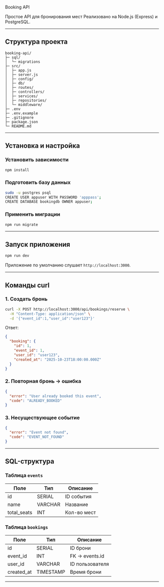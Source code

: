 Booking API

Простое API для бронирования мест
Реализовано на Node.js (Express) и PostgreSQL.

---

## Структура проекта

```
booking-api/
├─ sql/   
│  └─ migrations
├─ src/
│  ├─ app.js
│  ├─ server.js
│  ├─ config/
│  ├─ db/
│  ├─ routes/
│  ├─ controllers/
│  ├─ services/
│  ├─ repositories/
│  └─ middleware/
├─ .env
├─ .env.example
├─ .gitignore
├─ package.json
└─ README.md
```
---

## Установка и настройка

### Установить зависимости

```bash
npm install
```
### Подготовить базу данных

```bash
sudo -u postgres psql
CREATE USER appuser WITH PASSWORD 'apppass';
CREATE DATABASE bookingdb OWNER appuser;
```

### Применить миграции

```bash
npm run migrate
```
---

## Запуск приложения

```bash
npm run dev
```

Приложение по умолчанию слушает `http://localhost:3000`.

---

## Команды curl

### 1. Создать бронь

```bash
curl -X POST http://localhost:3000/api/bookings/reserve \
  -H "Content-Type: application/json" \
  -d '{"event_id":1,"user_id":"user123"}'
```

Ответ:

```json
{
  "booking": {
    "id": 1,
    "event_id": 1,
    "user_id": "user123",
    "created_at": "2025-10-23T18:00:00.000Z"
  }
}
```

### 2. Повторная бронь → ошибка

```json
{
  "error": "User already booked this event",
  "code": "ALREADY_BOOKED"
}
```

### 3. Несуществующее событие

```json
{
  "error": "Event not found",
  "code": "EVENT_NOT_FOUND"
}
```

---

## SQL-структура

### Таблица `events`

| Поле        | Тип     | Описание    |
| ----------- | ------- | ----------- |
| id          | SERIAL  | ID события  |
| name        | VARCHAR | Название    |
| total_seats | INT     | Кол-во мест |

### Таблица `bookings`

| Поле       | Тип       | Описание        |
| ---------- | --------- | --------------- |
| id         | SERIAL    | ID брони        |
| event_id   | INT       | FK → events.id  |
| user_id    | VARCHAR   | ID пользователя |
| created_at | TIMESTAMP | Время брони     |

---
